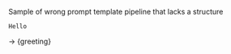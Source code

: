 <!--
# ✨ Sample parsing error
-->

Sample of wrong prompt template pipeline that lacks a structure

```
Hello
```

-> {greeting}
